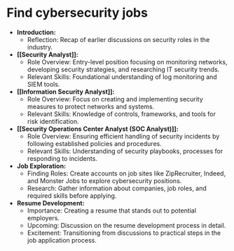 # Find cybersecurity jobs

- **Introduction:**
	- Reflection: Recap of earlier discussions on security roles in the industry.
- **[[Security Analyst]]:**
	- Role Overview: Entry-level position focusing on monitoring networks, developing security strategies, and researching IT security trends.
	- Relevant Skills: Foundational understanding of log monitoring and SIEM tools.
- **[[Information Security Analyst]]:**
	- Role Overview: Focus on creating and implementing security measures to protect networks and systems.
	- Relevant Skills: Knowledge of controls, frameworks, and tools for risk identification.
- **[[Security Operations Center Analyst (SOC Analyst)]]:**
	- Role Overview: Ensuring efficient handling of security incidents by following established policies and procedures.
	- Relevant Skills: Understanding of security playbooks, processes for responding to incidents.
- **Job Exploration:**
	- Finding Roles: Create accounts on job sites like ZipRecruiter, Indeed, and Monster Jobs to explore cybersecurity positions.
	- Research: Gather information about companies, job roles, and required skills before applying.
- **Resume Development:**
	- Importance: Creating a resume that stands out to potential employers.
	- Upcoming: Discussion on the resume development process in detail.
	- Excitement: Transitioning from discussions to practical steps in the job application process.
